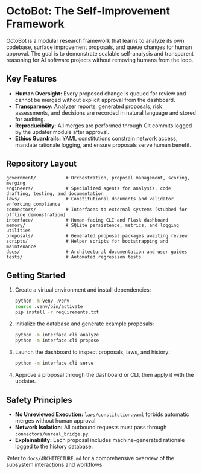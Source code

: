 # OctoBot: The Self-Improvement Framework

OctoBot is a modular research framework that learns to analyze its own codebase, surface improvement proposals, and queue
changes for human approval. The goal is to demonstrate scalable self-analysis and transparent reasoning for AI software
projects without removing humans from the loop.

## Key Features
- **Human Oversight:** Every proposed change is queued for review and cannot be merged without explicit approval from the
  dashboard.
- **Transparency:** Analyzer reports, generated proposals, risk assessments, and decisions are recorded in natural language
  and stored for auditing.
- **Reproducibility:** All merges are performed through Git commits logged by the updater module after approval.
- **Ethics Guardrails:** YAML constitutions constrain network access, mandate rationale logging, and ensure proposals serve
  human benefit.

## Repository Layout
```
government/           # Orchestration, proposal management, scoring, merging
engineers/            # Specialized agents for analysis, code drafting, testing, and documentation
laws/                 # Constitutional documents and validator enforcing compliance
connectors/           # Interfaces to external systems (stubbed for offline demonstration)
interface/            # Human-facing CLI and Flask dashboard
memory/               # SQLite persistence, metrics, and logging utilities
proposals/            # Generated proposal packages awaiting review
scripts/              # Helper scripts for bootstrapping and maintenance
docs/                 # Architectural documentation and user guides
tests/                # Automated regression tests
```

## Getting Started
1. Create a virtual environment and install dependencies:
   ```bash
   python -m venv .venv
   source .venv/bin/activate
   pip install -r requirements.txt
   ```
2. Initialize the database and generate example proposals:
   ```bash
   python -m interface.cli analyze
   python -m interface.cli propose
   ```
3. Launch the dashboard to inspect proposals, laws, and history:
   ```bash
   python -m interface.cli serve
   ```
4. Approve a proposal through the dashboard or CLI, then apply it with the updater.

## Safety Principles
- **No Unreviewed Execution:** `laws/constitution.yaml` forbids automatic merges without human approval.
- **Network Isolation:** All outbound requests must pass through `connectors/unreal_bridge.py`.
- **Explainability:** Each proposal includes machine-generated rationale logged to the history database.

Refer to `docs/ARCHITECTURE.md` for a comprehensive overview of the subsystem interactions and workflows.
